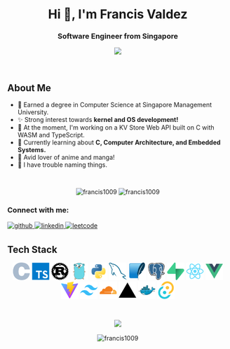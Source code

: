 <h1 align="center">Hi 👋, I'm Francis Valdez</h1>
<h3 align="center">Software Engineer from Singapore</h3>

<p align="center">
  <img src="https://i.pinimg.com/originals/a9/c1/55/a9c155522574cc56904c0ba6af3387af.gif">
</p>

</br>

## About Me

- 🏫 Earned a degree in Computer Science at Singapore Management University.
- ✨ Strong interest towards **kernel and OS development!**
- 🔭 At the moment, I'm working on a KV Store Web API built on C with WASM and TypeScript.
- 🌱 Currently learning about **C, Computer Architecture, and Embedded Systems.**
- 💬 Avid lover of anime and manga!
- 🤔 I have trouble naming things.

</br>

<p align="center">
  <img height=200 src="https://github-readme-stats-francis1009s-projects.vercel.app/api/top-langs/?username=francis1009&include_orgs=true&show_icons=true&theme=great-gatsby&locale=en&layout=compact&langs_count=8&count_weight=0.5" alt="francis1009" />
  <img height=200 src="https://github-readme-stats-francis1009s-projects.vercel.app/api??username=francis1009&include_orgs=true&show_icons=true&theme=great-gatsby&locale=en" alt="francis1009" />
</p>


<h3 align="left">Connect with me:</h3>
<a href="https://github.com/francis1009" target="_blank">
  <img src=https://img.shields.io/badge/github-%2324292e.svg?&style=for-the-badge&logo=github&logoColor=white alt=github style="margin-bottom: 5px;" />
</a>
<a href="https://www.linkedin.com/in/francisvaldez/" target="_blank">
  <img src=https://img.shields.io/badge/LinkedIn-0077B5?style=for-the-badge&logo=linkedin&logoColor=white alt=linkedin style="margin-bottom: 5px;" />
</a>
<a href="https://leetcode.com/francis1009/" target="_blank">
  <img src=https://img.shields.io/badge/LeetCode-000000?style=for-the-badge&logo=LeetCode&logoColor=#d16c06 alt=leetcode style="margin-bottom: 5px;" />
</a>

</br>

## Tech Stack

<p align="center"> 
  <a href="https://www.c-language.org/" target="_blank" rel="noreferrer"> <img src="https://raw.githubusercontent.com/devicons/devicon/master/icons/c/c-original.svg" alt="c" width="40" height="40"/></a>
  <a href="https://www.typescriptlang.org/" target="_blank" rel="noreferrer"> <img src="https://raw.githubusercontent.com/devicons/devicon/master/icons/typescript/typescript-original.svg" alt="typescript" width="40" height="40"/></a>
  <a href="https://www.rust-lang.org/" target="_blank" rel="noreferrer"> <img src="https://raw.githubusercontent.com/devicons/devicon/master/icons/rust/rust-original.svg" alt="rust" width="40" height="40"/></a>
  <a href="https://go.dev/" target="_blank" rel="noreferrer"> <img src="https://raw.githubusercontent.com/devicons/devicon/master/icons/go/go-original.svg" alt="go" width="40" height="40"/></a>
  <a href="https://www.python.org/" target="_blank" rel="noreferrer"> <img src="https://raw.githubusercontent.com/devicons/devicon/master/icons/python/python-original.svg" alt="python" width="40" height="40"/></a>
  <a href="https://www.mysql.com/" target="_blank" rel="noreferrer"> <img src="https://raw.githubusercontent.com/devicons/devicon/master/icons/mysql/mysql-original.svg" alt="mysql" width="40" height="40"/></a>
  <a href="https://www.sqlite.org/" target="_blank" rel="noreferrer"> <img src="https://raw.githubusercontent.com/devicons/devicon/master/icons/sqlite/sqlite-original.svg" alt="sqlite" width="40" height="40"/></a>
  <a href="https://www.postgresql.org/" target="_blank" rel="noreferrer"> <img src="https://raw.githubusercontent.com/devicons/devicon/master/icons/postgresql/postgresql-original.svg" alt="postgresql" width="40" height="40"/></a>
  <a href="https://supabase.com/" target="_blank" rel="noreferrer"> <img src="https://raw.githubusercontent.com/devicons/devicon/master/icons/supabase/supabase-original.svg" alt="supabase" width="40" height="40"/></a>
  <a href="https://reactjs.org/" target="_blank" rel="noreferrer"> <img src="https://raw.githubusercontent.com/devicons/devicon/master/icons/react/react-original.svg" alt="react" width="40" height="40"/></a>
  <a href="https://vuejs.org/" target="_blank" rel="noreferrer"> <img src="https://raw.githubusercontent.com/devicons/devicon/master/icons/vuejs/vuejs-original.svg" alt="vuejs" width="40" height="40"/></a>
  <a href="https://vite.dev/" target="_blank" rel="noreferrer"> <img src="https://raw.githubusercontent.com/devicons/devicon/master/icons/vitejs/vitejs-original.svg" alt="vitejs" width="40" height="40"/></a>
  <a href="https://tailwindcss.com/" target="_blank" rel="noreferrer"> <img src="https://raw.githubusercontent.com/devicons/devicon/master/icons/tailwindcss/tailwindcss-original.svg" alt="tailwindcss" width="40" height="40"/></a>
  <a href="https://www.cloudflare.com/" target="_blank" rel="noreferrer"> <img src="https://raw.githubusercontent.com/devicons/devicon/master/icons/cloudflare/cloudflare-original.svg" alt="cloudflare" width="40" height="40"/></a>
  <a href="https://vercel.com/" target="_blank" rel="noreferrer"> <img src="https://raw.githubusercontent.com/devicons/devicon/master/icons/vercel/vercel-original.svg" alt="vercel" width="40" height="40"/></a>
  <a href="https://www.docker.com/" target="_blank" rel="noreferrer"> <img src="https://raw.githubusercontent.com/devicons/devicon/master/icons/docker/docker-original.svg" alt="docker" width="40" height="40"/></a>
  <a href="https://v2.tauri.app/" target="_blank" rel="noreferrer"> <img src="https://raw.githubusercontent.com/devicons/devicon/master/icons/tauri/tauri-original.svg" alt="tauri" width="40" height="40"/></a>
</p>

</br>

<p align="center">
  <img src="https://i.kym-cdn.com/photos/images/original/001/216/009/985.gif"/>
</p>

<p align="center">
  <img src="https://komarev.com/ghpvc/?username=francis1009&label=Profile%20views&color=0e75b6&style=flat" alt="francis1009" />
</p>
